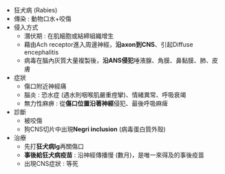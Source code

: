 - 狂犬病 (Rabies)
- 傳染 : 動物口水+咬傷
- 侵入方式
	- 潛伏期 : 在肌細胞或結締組織增生
	- 藉由Ach receptor進入周邊神經，**沿axon到CNS**、引起Diffuse encephalitis
	- 病毒在腦內灰質大量複製後，**沿ANS侵犯**唾液腺、角膜、鼻黏膜、肺、皮膚
- 症狀
	- 傷口附近神經痛
	- 腦炎 : 恐水症 (遇水則咽喉肌嚴重痙攣)、情緒異常、呼吸衰竭
	- 無力性麻痹 : 從**傷口位置沿著神經**侵犯、最後呼吸麻痺
- 診斷
	- 被咬傷
	- 狗CNS切片中出現**Negri inclusion** (病毒蛋白質外殼)
- 治療
	- 先打**狂犬病Ig**再關傷口
	- **事後給狂犬病疫苗** : 沿神經傳播慢 (數月)，是唯一來得及的事後疫苗
	- 出現CNS症狀 : 等死